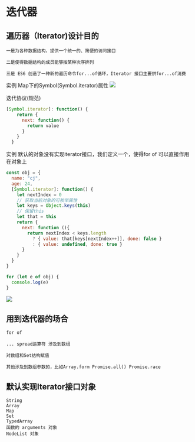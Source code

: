# 迭代器
## 遍历器（Iterator)设计目的

    一是为各种数据结构，提供一个统一的、简便的访问接口

    二是使得数据结构的成员能够按某种次序排列

    三是 ES6 创造了一种新的遍历命令for...of循环，Iterator 接口主要供for...of消费

实例 
Map下的Symbol(Symbol.iterator)属性
![](https://img2018.cnblogs.com/blog/1361028/201902/1361028-20190221171952489-1544170293.png)

迭代协议(规范)
```js
[Symbol.iterator]: function() {
    return {
      next: function() {
        return value
      }
    }
  }
```
实例 默认的对象没有实现iterator接口，我们定义一个，使得for of 可以直接作用在对象上
```js
const obj = {
  name: "cj",
  age: 24,
  [Symbol.iterator]: function() {
    let nextIndex = 0
    // 获取当前对象的可枚举属性
    let keys = Object.keys(this)
    // 保留this
    let that = this
    return {
      next: function (){
        return nextIndex < keys.length
          ? { value: that[keys[nextIndex++]], done: false }
          : { value: undefined, done: true }
      }
    }
  }
}

for (let e of obj) {
  console.log(e)
}
```
![](https://img2018.cnblogs.com/blog/1361028/201902/1361028-20190221173554629-753127394.png)

##  用到迭代器的场合

    for of
    
    ... spread运算符 涉及到数组

    对数组和Set结构赋值

    其他涉及到数组参数的，比如Array.form Promise.all() Promise.race

##  默认实现Iterator接口对象

    String
    Array
    Map
    Set
    TypedArray
    函数的 arguments 对象
    NodeList 对象
